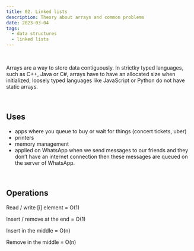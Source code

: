 ```yaml
---
title: 02. Linked lists
description: Theory about arrays and common problems
date: 2023-03-04
tags:
  - data structures
  - linked lists
---
```


<br />

Arrays are a way to store data contiguously.
In strictky typed languages, such as C++, Java or C#, arrays have to have an allocated size when initialized; loosely typed languages like JavaScript or Python do not have static arrays.

<br />

## Uses

- apps where you queue to buy or wait for things (concert tickets, uber)
- printers
- memory management
- applied on WhatsApp when we send messages to our friends and they don’t have an internet connection then these messages are queued on the server of WhatsApp.

<br />

## Operations

Read / write [i] element = O(1)

Insert / remove at the end = O(1)

Insert in the middle = O(n)

Remove in the middle = O(n)

<br />
